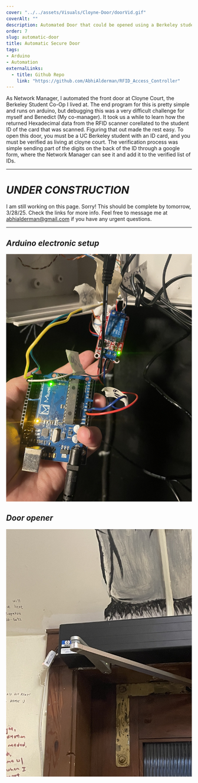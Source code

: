 ```yaml
---
cover: "../../assets/Visuals/Cloyne-Door/doorVid.gif"
coverAlt: ""
description: Automated Door that could be opened using a Berkeley student ID card for verified members living at Cloyne Court.
order: 7
slug: automatic-door
title: Automatic Secure Door
tags:
- Arduino
- Automation
externalLinks:
  - title: Github Repo
    link: "https://github.com/AbhiAlderman/RFID_Access_Controller"
---
```

As Network Manager, I automated the front door at Cloyne Court, the Berkeley Student Co-Op I lived at. The end program for this is pretty simple and runs on arduino, but debugging this was a very difficult challenge for myself and Benedict (My co-manager). It took us a while to learn how the returned Hexadecimal data from the RFID scanner corellated to the student ID of the card that was scanned. Figuring that out made the rest easy. To open this door, you must be a UC Berkeley student with an ID card, and you must be verified as living at cloyne court. The verification process was simple sending part of the digits on the back of the ID through a google form, where the Network Manager can see it and add it to the verified list of IDs. 
***
# **_UNDER CONSTRUCTION_**
I am still working on this page. Sorry! This should be complete by tomorrow, 3/28/25. Check the links for more info. Feel free to message me at abhialderman@gmail.com if you have any urgent questions.
***
## **_Arduino electronic setup_**
![door circuit](../../assets/Visuals/Cloyne-Door/doorCircuit.jpg)
## **_Door opener_**
![door opener](../../assets/Visuals/Cloyne-Door/doorOpener.jpg)